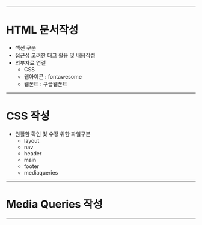 <hr/>

# HTML 문서작성
* 섹션 구분
* 접근성 고려한 태그 활용 및 내용작성
* 외부자료 연결
  + CSS
  + 웹아이콘 : fontawesome
  + 웹폰트 : 구글웹폰트

<hr/>

# CSS 작성
* 원활한 확인 및 수정 위한 파일구분
  + layout
  + nav
  + header
  + main
  + footer
  + mediaqueries

<hr/>

# Media Queries 작성

<hr/>
